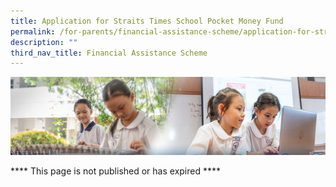 ```yaml
---
title: Application for Straits Times School Pocket Money Fund
permalink: /for-parents/financial-assistance-scheme/application-for-straits-times-school-pocket-money-fund/
description: ""
third_nav_title: Financial Assistance Scheme
---
```


![](/images/ForParents.jpg)


\*\*\*\* This page is not published or has expired \*\*\*\*
